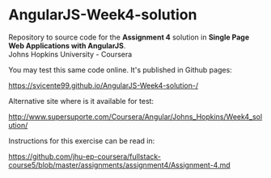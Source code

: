 # AngularJS-Week4-solution

Repository to source code for the <b>Assignment 4</b> solution in <b>Single Page Web Applications with AngularJS</b>.<br>
Johns Hopkins University - Coursera

You may test this same code online. It's published in Github pages:

https://svicente99.github.io/AngularJS-Week4-solution-/

Alternative site where is it available for test:

http://www.supersuporte.com/Coursera/Angular/Johns_Hopkins/Week4_solution/

Instructions for this exercise can be read in:

https://github.com/jhu-ep-coursera/fullstack-course5/blob/master/assignments/assignment4/Assignment-4.md
